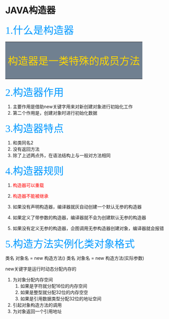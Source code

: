 
# JAVA构造器

<font color=#0099ff size=6 face="楷体-简">1.什么是构造器</font><br>

<table><tr><td bgcolor=#708090>
<font color=#FFD700 size=6 ><p align="center">构造器是一类特殊的成员方法</p></font>
</td></tr></table>


<font color=#0099ff size=6 face="楷体-简">2.构造器作用</font><br>

1. 主要作用是借助new关键字用来对新创建对象进行初始化工作
2. 第二个作用是，创建对象时进行初始化数据

<font color=#0099ff size=6 face="楷体-简">3.构造器特点</font><br>
1. 和类同名2
2. 没有返回方法
3. 除了上述两点外，在语法结构上与一般对方法相同


<font color=#0099ff size=6 face="楷体-简">4.构造器规则</font>

1. <font color=red>构造器可以重载</font>

2. <font color=red>构造器不能被继承</font>
3. 如果没有声明构造器，编译器就灰自动创建一个默认无参的构造器
4. 如果定义了带参数的构造器，编译器就不会为创建默认无参的构造器
5. 如果没有定义无参的构造器，企图调用无参构造器创建对象，编译器就会报错

<font color=#0099ff size=6 face="楷体-简">5.构造方法实例化类对象格式</font>



类名 对象名 = new 构造方法()
类名 对象名 = new 构造方法(实际参数)





new关键字是运行时动态分配内存的
1. 为对象分配内存空间
    1. 如果是字符就分配16位的内存空间
    2. 如果是整型就分配32位的内存空空
    3. 如果是引用数据类型分配32位的地址空间
2. 引起对象构造方法的调用
3. 为对象返回一个引用地址